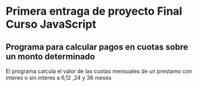 # Primera entraga de proyecto Final Curso JavaScript

## Programa para calcular pagos en cuotas sobre un monto determinado
El programa calcula  el valor de las cuotas mensuales de un prestamo  con interes o sin interes a 6,12 ,24 y 36 meses

